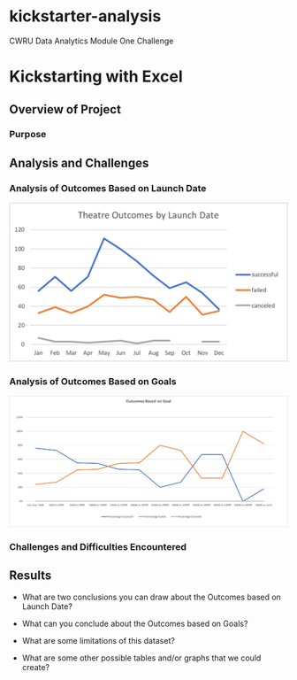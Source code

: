 # kickstarter-analysis
CWRU Data Analytics Module One Challenge

# Kickstarting with Excel

## Overview of Project

### Purpose

## Analysis and Challenges

### Analysis of Outcomes Based on Launch Date

![img](https://github.com/fhsal/kickstarter-analysis/blob/main/resources/Theater_Outcomes_vs_Launch.png)

### Analysis of Outcomes Based on Goals

![img](https://github.com/fhsal/kickstarter-analysis/blob/main/resources/Outcomes_vs_Goals.png)

### Challenges and Difficulties Encountered

## Results

- What are two conclusions you can draw about the Outcomes based on Launch Date?

- What can you conclude about the Outcomes based on Goals?

- What are some limitations of this dataset?

- What are some other possible tables and/or graphs that we could create?


